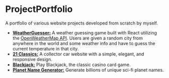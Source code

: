 # ProjectPortfolio

A portfolio of various website projects developed from scratch by myself.

- **[WeatherGuesser:](https://master--keen-torte-d6dd9d.netlify.app/)** A weather guessing game built with React utilizing the [OpenWeatherMap API](https://openweathermap.org/). Users are given a random city from anywhere in the world and some weather info and have to guess the current temperature in that city.
- **[21 Classics:](https://21classics.com/)** A collector car website with a simple, elegant, and responsive design.
- **[Blackjack:](https://l1fe0nmars.github.io/Blackjack/)** Play Blackjack, the classic casino card game.
- **[Planet Name Generator:](https://l1fe0nmars.github.io/PlanetNameGenerator/)** Generate billions of unique sci-fi planet names.

